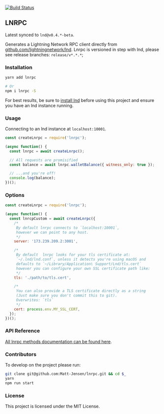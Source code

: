 [![Build Status](https://travis-ci.org/Matt-Jensen/lnrpc.svg?branch=master)](https://travis-ci.org/Matt-Jensen/lnrpc)

## LNRPC

Latest synced to `lnd@v0.4.*-beta`.

Generates a Lightning Network RPC client directly from [github.com/lightningnetwork/lnd](https://github.com/lightningnetwork/lnd). Lnrpc is versioned in step with lnd, please see release branches: `release/v*.*.*`;

### Installation

```sh
yarn add lnrpc

# Or
npm i lnrpc -S
```

For best results, be sure to [install lnd](https://github.com/lightningnetwork/lnd/blob/master/docs/INSTALL.md) before using this project and ensure you have an lnd instance running.

### Usage

Connecting to an lnd instance at `localhost:10001`.

```javascript
const createLnrpc = require('lnrpc');

(async function() {
  const lnrpc = await createLnrpc();

  // All requests are promisified
  const balance = await lnrpc.walletBalance({ witness_only: true });

  // ...and you're off!
  console.log(balance);
})();
```

### Options

```javascript
const createLnrpc = require('lnrpc');

(async function() {
  const lnrcpCustom = await createLnrpc({
    /*
     By default lnrpc connects to `localhost:10001`,
     however we can point to any host.
     */
    server: '173.239.209.2:3001',

    /*
     By default  lnrpc looks for your tls certificate at:
     `~/.lnd/lnd.conf`, unless it detects you're using macOS and
     defaults to `~/Library/Application\ Support/Lnd/tls.cert`
     however you can configure your own SSL certificate path like:
     */
    tls: './path/to/tls.cert',

    /*
     You can also provide a TLS certificate directly as a string
     (Just make sure you don't commit this to git).
     Overwrites: `tls`
     */
    cert: process.env.MY_SSL_CERT,
  });
})();
```

### API Reference

[All lnrpc methods documentation can be found here](api.lightning.community).

### Contributors

To develop on the project please run:

```sh
git clone git@github.com:Matt-Jensen/lnrpc.git && cd $_
yarn
npm run start
```

### License

This project is licensed under the MIT License.
